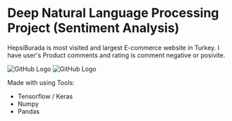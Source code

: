 # Deep Natural Language Processing Project (Sentiment Analysis)

HepsiBurada is most visited and largest E-commerce website in Turkey. I have user's Product comments and rating is comment negative or posivite.


![GitHub Logo](/images/logo.png)
![GitHub Logo](/images/logo.png)

Made with using Tools:

* Tensorflow / Keras
* Numpy
* Pandas

